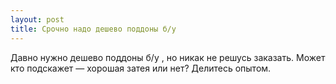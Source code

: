 ```yaml
---
layout: post 
title: Срочно надо дешево поддоны б/у  
--- 
```

Давно нужно дешево поддоны б/у , но никак не решусь заказать. Может кто подскажет — хорошая затея или нет? Делитесь опытом.